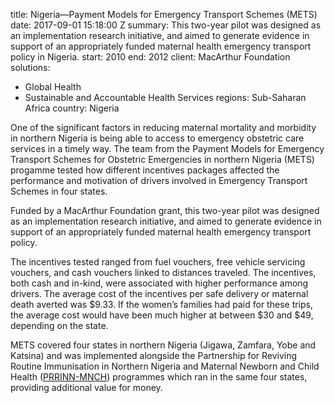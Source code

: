 
title: Nigeria—Payment Models for Emergency Transport Schemes (METS)
date: 2017-09-01 15:18:00 Z
summary: This two-year pilot was designed as an implementation research initiative,
  and aimed to generate evidence in support of an appropriately funded maternal health
  emergency transport policy in Nigeria.
start: 2010
end: 2012
client: MacArthur Foundation
solutions:
- Global Health
- Sustainable and Accountable Health Services
regions: Sub-Saharan Africa
country: Nigeria


One of the significant factors in reducing maternal mortality and morbidity in northern Nigeria is being able to access to emergency obstetric care services in a timely way. The team from  the Payment Models for Emergency Transport Schemes for Obstetric Emergencies in northern Nigeria (METS) progamme tested how different incentives packages affected the performance and motivation of drivers involved in Emergency Transport Schemes in four states.

Funded by a MacArthur Foundation grant, this two-year pilot was designed as an implementation research initiative, and aimed to generate evidence in support of an appropriately funded maternal health emergency transport policy.

The incentives tested ranged from fuel vouchers, free vehicle servicing vouchers, and cash vouchers linked to distances traveled. The incentives, both cash and in-kind, were associated with higher performance among drivers. The average cost of the incentives per safe delivery or maternal death averted was $9.33. If the women’s families had paid for these trips, the average cost would have been much higher at between $30 and $49, depending on the state.

METS covered four states in northern Nigeria (Jigawa, Zamfara, Yobe and Katsina) and was implemented alongside the Partnership for Reviving Routine Immunisation in Northern Nigeria and Maternal Newborn and Child Health ([PRRINN-MNCH](https://www.dai.com/our-work/projects/nigeria-partnership-for-reviving-routine-immunization-in-northern-nigeria-slash-maternal-newborn-and-child-health-prrinn-slash-mnch)) programmes which ran in the same four states, providing additional value for money.
